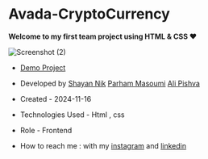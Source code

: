 # Avada-CryptoCurrency

**Welcome to my first team project using HTML &amp; CSS ❤**

![Screenshot (2)](https://github.com/user-attachments/assets/03102242-9827-4139-8b01-4828a5159dcd)

- [Demo Project](https://shayanmnik.github.io/FreshBooks/)

- Developed by [Shayan Nik](https://www.instagram.com/shayan.nik_web?igsh=eGFqZ295d3B0MzJ6)
               [Parham Masoumi](https://github.com/parhammasoumi) 
               [Ali Pishva](https://github.com/iamreal-p)

- Created - 2024-11-16

- Technologies Used - Html , css 

- Role - Frontend

- How to reach me : with my [instagram](https://www.instagram.com/shayan.nik_web?igsh=eGFqZ295d3B0MzJ6) and [linkedin](https://www.linkedin.com/in/shayan-nik-533594321?utm_source=share&utm_campaign=share_via&utm_content=profile&utm_medium=ios_app)
